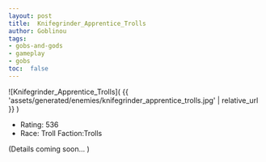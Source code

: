 ```yaml
---
layout: post
title:  Knifegrinder_Apprentice_Trolls
author: Goblinou
tags:
- gobs-and-gods
- gameplay
- gobs
toc:  false
---
```


![Knifegrinder_Apprentice_Trolls]( {{ 'assets/generated/enemies/knifegrinder_apprentice_trolls.jpg' | relative_url }} )
- Rating: 536
- Race: Troll  Faction:Trolls

(Details coming soon... )